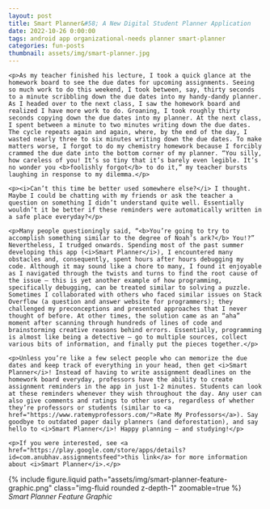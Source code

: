 ```yaml
---
layout: post
title: Smart Planner&#58; A New Digital Student Planner Application
date: 2022-10-26 0:00:00
tags: android app organizational-needs planner smart-planner
categories: fun-posts
thumbnail: assets/img/smart-planner.jpg
---
```


<div>

    <p>As my teacher finished his lecture, I took a quick glance at the homework board to see the due dates for upcoming assignments. Seeing so much work to do this weekend, I took between, say, thirty seconds to a minute scribbling down the due dates into my handy-dandy planner. As I headed over to the next class, I saw the homework board and realized I have more work to do. Groaning, I took roughly thirty seconds copying down the due dates into my planner. At the next class, I spent between a minute to two minutes writing down the due dates. The cycle repeats again and again, where, by the end of the day, I wasted nearly three to six minutes writing down the due dates. To make matters worse, I forgot to do my chemistry homework because I forcibly crammed the due date into the bottom corner of my planner. “You silly, how careless of you! It’s so tiny that it’s barely even legible. It’s no wonder you <b>foolishly forgot</b> to do it,” my teacher bursts laughing in response to my dilemma.</p>

    <p><i>Can’t this time be better used somewhere else?</i> I thought. Maybe I could be chatting with my friends or ask the teacher a question on something I didn’t understand quite well. Essentially wouldn’t it be better if these reminders were automatically written in a safe place everyday?</p>

    <p>Many people questioningly said, “<b>You’re going to try to accomplish something similar to the degree of Noah’s ark?</b> You!?” Nevertheless, I trudged onwards. Spending most of the past summer developing this app (<i>Smart Planner</i>), I encountered many obstacles and, consequently, spent hours after hours debugging my code. Although it may sound like a chore to many, I found it enjoyable as I navigated through the twists and turns to find the root cause of the issue — this is yet another example of how programming, specifically debugging, can be treated similar to solving a puzzle. Sometimes I collaborated with others who faced similar issues on Stack Overflow (a question and answer website for programmers); they challenged my preconceptions and presented approaches that I never thought of before. At other times, the solution came as an “aha” moment after scanning through hundreds of lines of code and brainstorming creative reasons behind errors. Essentially, programming is almost like being a detective — go to multiple sources, collect various bits of information, and finally put the pieces together.</p>

    <p>Unless you’re like a few select people who can memorize the due dates and keep track of everything in your head, then get <i>Smart Planner</i>! Instead of having to write assignment deadlines on the homework board everyday, professors have the ability to create assignment reminders in the app in just 1-2 minutes. Students can look at these reminders whenever they wish throughout the day. Any user can also give comments and ratings to other users, regardless of whether they’re professors or students (similar to <a href="https://www.ratemyprofessors.com/">Rate My Professors</a>). Say goodbye to outdated paper daily planners (and deforestation), and say hello to <i>Smart Planner</i>! Happy planning — and studying!</p>

    <p>If you were interested, see <a href="https://play.google.com/store/apps/details?id=com.anubhav.assignmentsfeed">this link</a> for more information about <i>Smart Planner</i>.</p>

</div>

<div class="row mt-3">
    <div class="col-sm mt-3 mt-md-0">
        {% include figure.liquid path="assets/img/smart-planner-feature-graphic.png" class="img-fluid rounded z-depth-1" zoomable=true %}
    </div>
</div>

<div class="caption">
    <i>Smart Planner Feature Graphic</i>
</div>
